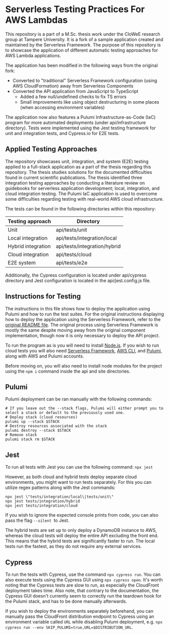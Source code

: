 # Serverless Testing Practices For AWS Lambdas

This repository is a part of a M.Sc. thesis work under the CloWeE research group at Tampere University. It is a fork of a sample application created and maintained by the Serverless Framework. The purpose of this repository is to showcase the application of different automatic testing approaches for AWS Lambda applications.

The application has been modified in the following ways from the original fork:
- Converted to "traditional" Serverless Framework configuration (using AWS CloudFormation) away from Serverless Components
- Converted the API application from JavaScript to TypeScript
  - Added a few null/undefined checks to fix TS errors
  - Small improvements like using object destructuring in some places (when accessing environment variables)

The application now also features a Pulumi Infrastructure-as-Code (IaC) program for more automated deployments (under api/infrastructure directory). Tests were implemented using the Jest testing framework for unit and integration tests, and Cypress.io for E2E tests.

## Applied Testing Approaches

The repository showcases unit, integration, and system (E2E) testing applied to a full-stack application as a part of the thesis regarding this repository. The thesis studies solutions for the documented difficulties found in current scientific publications. The thesis identified three integration testing approaches by conducting a literature review on guidebooks for serverless application development; local, integration, and cloud integration testing. The Pulumi IaC application is used to overcome some difficulties regarding testing with real-world AWS cloud infrastructure. 

The tests can be found in the following directories within this repository:

| Testing approach   | Directory                    |
| ------------------ | ---------------------------- |
| Unit               | api/tests/unit               |
| Local integration  | api/tests/integration/local  |
| Hybrid integration | api/tests/integration/hybrid |
| Cloud integration  | api/tests/cloud              |
| E2E system         | api/tests/e2e                |

Additionally, the Cypress configuration is located under api/cypress directory and Jest configuration is located in the api/jest.config.js file.

## Instructions for Testing

The instructions in this file shows how to deploy the application using Pulumi and how to run the test suites. For the original instructions displaying how to deploy the application using the Serverless Framework, refer to the [original README file](README.original.md). The original process using Serverless Framework is mostly the same despite moving away from the original component implementation, though now it is only necessary to deploy the API project.

To run the program as is you will need to install [Node.js](https://nodejs.org/en/). If you wish to run cloud tests you will also need [Serverless Framework](https://www.npmjs.com/package/serverless), [AWS CLI](https://aws.amazon.com/cli/), and [Pulumi](https://www.pulumi.com/docs/get-started/aws/begin/), along with AWS and Pulumi accounts.

Before moving on, you will also need to install node modules for the project using the ```npm i``` command inside the api and site directories.

## Pulumi

Pulumi deployment can be ran manually with the following commands:
```
# If you leave out the --stack flags, Pulumi will either prompt you to select a stack or default to the previously used one.
# Deploy stack (cloud resources)
pulumi up --stack $STACK
# Destroy resources associated with the stack
pulumi destroy --stack $STACK
# Remove stack
pulumi stack rm $STACK
```

## Jest

To run all tests with Jest you can use the following command:
```npx jest```

However, as both cloud and hybrid tests deploy separate cloud environments, you might want to run tests separately. For this you can utilize regex patterns along with the Jest commands: 
```
npx jest \"tests/integration/local\|tests/unit\"
npx jest tests/integration/hybrid
npx jest tests/integration/cloud
```
If you wish to ignore the expected console prints from code, you can also pass the flag ```--silent ```to Jest.

The hybrid tests are set up to only deploy a DynamoDB instance to AWS, whereas the cloud tests will deploy the entire API excluding the front end. This means that the hybrid tests are significantly faster to run. The local tests run the fastest, as they do not require any external services.

## Cypress

To run the tests with Cypress, use the command ```npx cypress run```. You can also execute tests using the Cypress GUI using ```npx cypress open```. It's worth noting that the Cypress tests are slow to run, as especially the CloudFront deployment takes time. Also note, that contrary to the documentation, the Cypress GUI doesn't currently seem to correctly run the teardown hook for the Pulumi stack, and has to be done manually afterwards.

If you wish to deploy the environments separately beforehand, you can manually pass the CloudFront distribution endpoint to Cypress using an environment variable called ```URL``` while disabling Pulumi deployment, e.g. ```npx cypress run --env SKIP_PULUMI=true,URL=$DISTRIBUTION_URL```.
